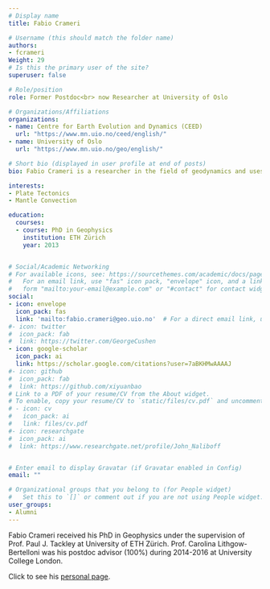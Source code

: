 ```yaml
---
# Display name
title: Fabio Crameri

# Username (this should match the folder name)
authors:
- fcrameri
Weight: 29
# Is this the primary user of the site?
superuser: false

# Role/position
role: Former Postdoc<br> now Researcher at University of Oslo

# Organizations/Affiliations
organizations:
- name: Centre for Earth Evolution and Dynamics (CEED)
  url: "https://www.mn.uio.no/ceed/english/"
- name: University of Oslo
  url: "https://www.mn.uio.no/geo/english/"

# Short bio (displayed in user profile at end of posts)
bio: Fabio Crameri is a researcher in the field of geodynamics and uses numerical modelling to understand the dynamics of a rocky planet like the Earth. His main expertise is on regional- to global-scale deformation of the Earth's mantle.

interests:
- Plate Tectonics
- Mantle Convection

education:
  courses:
  - course: PhD in Geophysics
    institution: ETH Zürich
    year: 2013


# Social/Academic Networking
# For available icons, see: https://sourcethemes.com/academic/docs/page-builder/#icons
#   For an email link, use "fas" icon pack, "envelope" icon, and a link in the
#   form "mailto:your-email@example.com" or "#contact" for contact widget.
social:
- icon: envelope
  icon_pack: fas
  link: 'mailto:fabio.crameri@geo.uio.no'  # For a direct email link, use "mailto:test@example.org".
#- icon: twitter
#  icon_pack: fab
#  link: https://twitter.com/GeorgeCushen
- icon: google-scholar
  icon_pack: ai
  link: https://scholar.google.com/citations?user=7aBKHMwAAAAJ
#- icon: github
#  icon_pack: fab
#  link: https://github.com/xiyuanbao
# Link to a PDF of your resume/CV from the About widget.
# To enable, copy your resume/CV to `static/files/cv.pdf` and uncomment the lines below.
# - icon: cv
#   icon_pack: ai
#   link: files/cv.pdf
#- icon: researchgate
#  icon_pack: ai
#  link: https://www.researchgate.net/profile/John_Naliboff


# Enter email to display Gravatar (if Gravatar enabled in Config)
email: ""

# Organizational groups that you belong to (for People widget)
#   Set this to `[]` or comment out if you are not using People widget.
user_groups:
- Alumni
---
```


Fabio Crameri received his PhD in Geophysics under the supervision of Prof. Paul J. Tackley at University of ETH Zürich. Prof. Carolina Lithgow-Bertelloni was his postdoc advisor (100%) during 2014-2016 at University College London. 

Click to see his [personal page](http://www.fabiocrameri.ch/).

